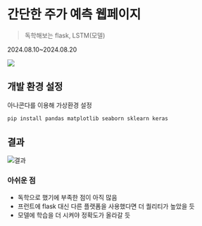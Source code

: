 # 간단한 주가 예측 웹페이지
> 독학해보는 flask, LSTM(모델)

2024.08.10~2024.08.20

![](../header.png)

## 개발 환경 설정

아나콘다를 이용해 가상환경 설정

```sh
pip install pandas matplotlib seaborn sklearn keras
```

## 결과
![결과](https://github.com/user-attachments/assets/e414689c-c190-4950-a775-50ee6b637198)

### 아쉬운 점
- 독학으로 했기에 부족한 점이 아직 많음
- 프런트에 flask 대신 다른 플랫폼을 사용했다면 더 퀄리티가 높았을 듯
- 모델에 학습을 더 시켜야 정확도가 올라갈 듯
